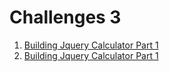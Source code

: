 # Challenges 3
1. [Building Jquery Calculator Part 1](http://codinghouse.co/blog/building-a-jquery-calculator-part-1/)
2. [Building Jquery Calculator Part 1](http://codinghouse.co/blog/building-a-jquery-calculator-part-2/)